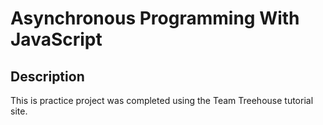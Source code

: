 # Asynchronous Programming With JavaScript

## Description
This is practice project was completed using the Team Treehouse tutorial site.
